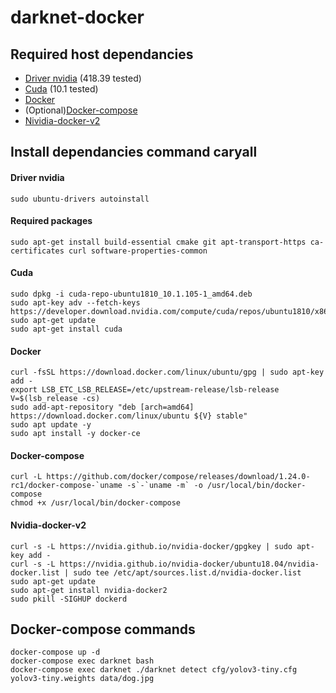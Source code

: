 # darknet-docker

## Required host dependancies

- [Driver nvidia](https://www.nvidia.fr/Download/index.aspx) (418.39 tested)
- [Cuda](https://developer.nvidia.com/cuda-downloads) (10.1 tested)
- [Docker](https://docs.docker.com/install/)
- (Optional)[Docker-compose](https://github.com/docker/compose/releases)
- [Nividia-docker-v2](https://github.com/nvidia/nvidia-docker/wiki/Installation-(version-2.0))

## Install dependancies command caryall


#### Driver nvidia

```
sudo ubuntu-drivers autoinstall
```

#### Required packages

```
sudo apt-get install build-essential cmake git apt-transport-https ca-certificates curl software-properties-common
```

#### Cuda

```
sudo dpkg -i cuda-repo-ubuntu1810_10.1.105-1_amd64.deb
sudo apt-key adv --fetch-keys https://developer.download.nvidia.com/compute/cuda/repos/ubuntu1810/x86_64/7fa2af80.pub
sudo apt-get update
sudo apt-get install cuda
```

#### Docker

```
curl -fsSL https://download.docker.com/linux/ubuntu/gpg | sudo apt-key add -
export LSB_ETC_LSB_RELEASE=/etc/upstream-release/lsb-release
V=$(lsb_release -cs)
sudo add-apt-repository "deb [arch=amd64] https://download.docker.com/linux/ubuntu ${V} stable"
sudo apt update -y
sudo apt install -y docker-ce
```

#### Docker-compose

```
curl -L https://github.com/docker/compose/releases/download/1.24.0-rc1/docker-compose-`uname -s`-`uname -m` -o /usr/local/bin/docker-compose
chmod +x /usr/local/bin/docker-compose
```

#### Nvidia-docker-v2

```
curl -s -L https://nvidia.github.io/nvidia-docker/gpgkey | sudo apt-key add -
curl -s -L https://nvidia.github.io/nvidia-docker/ubuntu18.04/nvidia-docker.list | sudo tee /etc/apt/sources.list.d/nvidia-docker.list
sudo apt-get update
sudo apt-get install nvidia-docker2
sudo pkill -SIGHUP dockerd
``` 

## Docker-compose commands

```
docker-compose up -d
docker-compose exec darknet bash
docker-compose exec darknet ./darknet detect cfg/yolov3-tiny.cfg yolov3-tiny.weights data/dog.jpg
```
